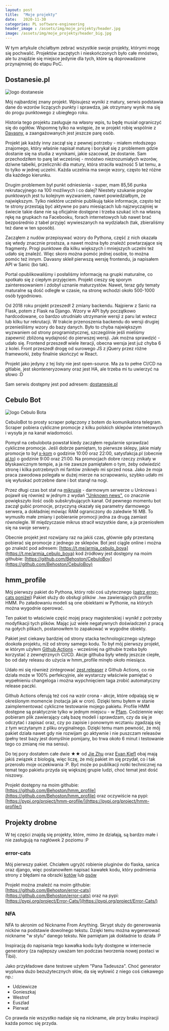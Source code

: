 ```yaml
---
layout: post
title:  "Moje projekty"
date:   2020-11-30
categories: PL software-engineering
header_image : /assets/img/moje_projekty/header.jpg
image: /assets/img/moje_projekty/header_big.jpg
---
```


W tym artykule chciałbym zebrać wszystkie swoje projekty, którymi mogę się pochwalić.
Projektów zaczętych i nieskończonych było całe mnóstwo, ale tu znajdzie się miejsce jedynie
dla tych, które są doprowadzone przynajmniej do etapu PoC.

## Dostanesie.pl

![logo dostanesie](/assets/img/moje_projekty/dostanesie.png)

Mój najbardziej znany projekt. Wpisujesz wyniki z matury, serwis podstawia dane do wzorów liczących punkty i sprawdza,
jak otrzymany wynik ma się do progu punktowego z ubiegłego roku.

Historia tego projektu zasługuje na własny wpis, tu będę musiał ograniczyć się do ogółów.
Wspomnę tylko na wstępie, że w projekt robię wspólnie z [Davasny](https://github.com/Davasny),
a zaangażowanych jest jeszcze parę osób.

Projekt jak każdy inny zaczął się z pewnej potrzeby - miałem młodszego znajomego, który właśnie napisał maturę i borykał się
z problemem gdzie dostanie się na studia z wynikami, jakie szacował, że dostanie. Sam przechodziłem to parę lat wcześniej -
mnóstwo niezrozumiałych wzorów, dziwne tabelki, przeliczniki dla matury, która straciła ważność 5 lat temu, a to tylko w jednej uczelni.
Każda uczelnia ma swoje wzory, często też różne dla każdego kierunku.

Drugim problemem był punkt odniesienia - super, mam 85,56 punka rekrutacyjnego na 100 możliwych i co dalej?
Niestety szukanie progów punktowych jest tu kolejnym wyzwaniem, nawet powiedziałbym, że największym. 
Tylko niektóre uczelnie publikują takie informacje, często też te strony przestają być aktywne po paru miesiącach
lub najzwyczajniej w świecie takie dane nie są oficjalnie dostępne i trzeba szukać ich na własną rękę na grupkach na Facebooku,
forach internetowych lub nawet brać bezpośrednio z tabel przyjęć wywieszanych na wydziałach (tak, zbieraliśmy też dane w ten sposób). 

Zacząłem z nudów przepisywać wzory do Pythona, część z nich okazała się wtedy znacznie prostsza, a nawet można było znaleźć powtarzające
się fragmenty. Progi punktowe dla kilku większych i mniejszych uczelni też udało się znaleźć. Więc skoro można pomóc jednej
osobie, to można pomóc też innym. Davasny skleił pierwszą wersję frontendu, ja napisałem API w Sanic (bo tak).

Portal opublikowaliśmy i posłaliśmy informację na grupki maturalne, co spotkało się z ciepłym przyjęciem.
Projekt cieszy się sporym zainteresowaniem i zdobył uznanie maturzystów. Nawet, teraz gdy tematy maturalne są dość odległe w czasie,
na stronę wchodzi około 500-1000 osób tygodniowo. 

Od 2018 roku projekt przeszedł 2 zmiany backendu. Najpierw z Sanic na Flask, potem z Flask na Django.
Wzory w API były początkowo hardcodowane, co bardzo utrudniało utrzymanie wersji z paru lat wstecz lub kilku tur rekrutacji.
W trakcie przenoszenia backendu do wersji drugiej przenieśliśmy wzory do bazy danych. Było to chyba największym wyzwaniem
od strony programistycznej, szczególnie jeśli mieliśmy zapewnić zbliżoną wydajność do pierwszej wersji.
Jak można sprawdzić - udało się.
Frontend przeszedł wiele iteracji, obecna wersja jest już chyba 6 z kolei. Front przeszedł drogę od surowego JS z jQuery
przez różne frameworki, żeby finalnie skończyć w React. 

Projekt jako jedyny z tej listy nie jest open-source. 
Ma za to pełne CI/CD na gitlabie, jest skonteneryzowany oraz jest HA, ale trzeba mi tu uwierzyć na słowo :D

Sam serwis dostępny jest pod adresem: [dostanesie.pl](https://dostanesie.pl)

## Cebulo Bot

![logo Cebulo Bota](/assets/img/moje_projekty/cebulo_bot.png)

CebuloBot to prosty scraper połączony z botem do komunikatora telegram. Scraper pobiera cykliczne promocje z 
kilku polskich sklepów internetowych i wysyła je na kanał wiadomości.

Pomysł na cebulobota powstał kiedy zacząłem regularnie sprawdzać cykliczne promocje. 
Jeśli dobrze pamiętam, to pierwsze sklepy, jakie miały promocje to był [x-kom](https://x-kom.pl) o godzinie 10:00 oraz 22:00,
satysfakcja.pl (obecnie [al.to](http://al.to)) o godzinie 9:00 oraz 21:00. Na promocjach dobre rzeczy znikały w błyskawicznym tempie, 
a ja nie zawsze pamiętałem o tym, żeby odwiedzić stronę i kilka potrzebnych mi fantów zniknęło mi sprzed nosa. 
Jako że moja praca zawodowa polegała w dużej mierze na scrapowaniu, szybko udało mi się wyłuskać potrzebne dane i 
bot stanął na nogi. 

Przez długi czas bot stał na [mikrusie](https://mikr.us) - darmowym serwerze u Unknowa i pojawił się 
również w jednym z wydań ["Unknown news"](https://news.mrugalski.pl/post/175843387007/13-lipca-2018), 
co znacznie powiększyło ilość osób subskrybujących kanał. 
Od pewnego momentu bot zaczął gubić promocje, przyczyną okazały się parametry darmowego serwera, a dokładniej mówiąc 
RAM ograniczony do zaledwie 16 MB. To wymusiło małe zmiany i pobieranie promocji jedna za drugą zamiast równolegle. 
W międzyczasie mikrus stracił wszystkie dane, a ja przeniosłem się na swoje serwery.

Obecnie projekt jest rozwijany raz na jakiś czas, głównie gdy przestaną pobierać się promocje z jednego ze sklepów. 
Bot jest ciągle online i można go znaleźć pod adresem: 
[https://t.me/armia_cebulo_boya](https://t.me/armia_cebulo_boya) 
kod źródłowy jest dostępny na moim githubie: 
[https://github.com/Behoston/CebuloBoy](https://github.com/Behoston/CebuloBoy)


## hmm_profile

Mój pierwszy pakiet do Pythona, który robi coś użytecznego ([patrz error-cats poniżej](###error-cats))
Pakiet służy do obsługi plików `.hmm` zawierających profile HMM. 
Po załadowaniu modeli są one obiektami w Pythonie, na których można wygodnie operować.

Ten pakiet to właściwie część mojej pracy magisterskiej i wynikł z potrzeby modyfikacji tych plików. Mając już wiele 
negatywnych doświadczeń z pracą na gołych plikach, postanowiłem to zapakować w wygodne obiekty.

Pakiet jest ciekawy bardziej od strony stacka technologicznego użytego dookoła projektu, niż od strony samego kodu.
To był mój pierwszy projekt, w którym użyłem [Github Actions](https://github.com/features/actions) - wcześniej 
na githubie trzeba było korzystać z zewnętrznych CI/CD. Akcje githuba były wtedy jeszcze ciepłe, 
bo od daty releasu do użycia w hmm_profile minęło około miesiąca.

Udało mi się również zintegrować [zest.releaser](https://zestreleaser.readthedocs.io/en/latest/) z Github Actions,
co nie działa może w 100% perfekcyjnie, ale wystarczy właściwie pamiętać o wypełnieniu changeloga i można wypchnięciem
taga zrobić automatyczny release paczki.

Github Actions oferują też coś na wzór crona - akcje, które odpalają się w określonym momencie (notacja jak w cron).
Dzięki temu byłem w stanie zaimplementować cykliczne testowanie mojego pakietu. Profile HMM dostępne są praktycznie tylko
w jednym miejscu - w [Pfam](https://pfam.xfam.org/). Codziennie więc pobieram plik zawierający całą bazę modeli
i sprawdzam, czy da się je odczytać i zapisać oraz, czy po zapisie i ponownym wcztaniu zgadzają się z tym wczytanym z pliku oryginalnego.
Dzięki temu mam pewność, że mój pakiet działa nawet gdy nie rozwijam go aktywnie i nie puszczam releasów 
(pełny test bazy jest domyślnie pomijany, bo trwa około 6 minut i testowanie tego co zmianę nie ma sensu). 

Do tej pory dostałem całe dwie ★★ od [Jie Zhu](https://github.com/alienzj) oraz [Evan Kiefl](https://github.com/ekiefl)
obaj mają jakiś związek z biologią, więc liczę, że mój pakiet im się przydał, co i tak przerosło moje oczekiwania :P.
Być może po publikacji notki technicznej na temat tego pakietu przyda się większej grupie ludzi, choć temat jest dość niszowy.

Projekt dostępny na moim githubie: [https://github.com/Behoston/hmm_profile](https://github.com/Behoston/hmm_profile)
oraz oczywiście na pypi: [https://pypi.org/project/hmm-profile/](https://pypi.org/project/hmm-profile/)


## Projekty drobne

W tej części znajdą się projekty, które, mimo że działają, są bardzo małe i nie zasługują na nagłówek 2 poziomu :P

### error-cats

Mój pierwszy pakiet. Chciałem ugryźć robienie pluginów do flaska, sanica oraz django, więc postanowiłem
napisać kawałek kodu, który podmienia strony z błędami na obrazki [kotów](https://http.cat/) lub [psów](https://httpstatusdogs.com/)

Projekt można znaleźć na moim githubie: [https://github.com/Behoston/error-cats](https://github.com/Behoston/error-cats)
oraz na pypi: [https://pypi.org/project/Error-Cats/](https://pypi.org/project/Error-Cats/)


### NFA

NFA to akronim od Nickname From Anything. Skrypt służy do generowania nicków na podstawie dowolnego tekstu.
Dzięki temu można wygenerować nickname "w stylu" danego tekstu. Nie pamiętam jak dokładnie to działa :P

Inspiracją do napisania tego kawałka kodu były dostępne w internecie generatory 
(za najlepszy uważam ten podczas tworzenia nowej postaci w Tibii).

Jako przykładowe dane testowe użyłem "Pana Tadeusza". 
Choć generator wypluwa dużo bezużytecznych słów, da się wyłowić z niego coś ciekawego np.:

- Udziewicze
- Gonieszkaj
- Westrof
- Euszlad
- Pierwat

Co prawda nie wszystko nadaje się na nickname, ale przy braku inspiracji każda pomoc się przyda.
